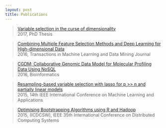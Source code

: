 ```yaml
---
layout: post
title: Publications
---
```



> [Variable selection in the curse of dimensionality](https://spiral.imperial.ac.uk:8443/handle/10044/1/45463)  
    2017, PhD Thesis 

> [Combining Multiple Feature Selection Methods and Deep Learning for High-dimensional Data](http://www.ibai-publishing.org/journal/issue_mldm/2016_july/9_1_27_45_mldm.pdf)    
   2016, Transactions in Machine Learning and Data Mining Journal

> [CGDM: Collaborative Genomic Data Model for Molecular Profiling Data Using NoSQL](https://www.ncbi.nlm.nih.gov/pubmed/27522085)   
  2016, Bioinformatics 

> [Resampling-based variable selection with lasso for p >> n and partially linear models](https://ieeexplore.ieee.org/document/7165098/?reload=true)    
   2015, 14th IEEE International Conference on Machine Learning and Applications 

> [Optimising Bootstrapping Algorithms using R and Hadoop](https://ieeexplore.ieee.org/document/7424463/)   
  2015, (ICDCSW), IEEE 35th International Conference on Distributed Computing Systems 


